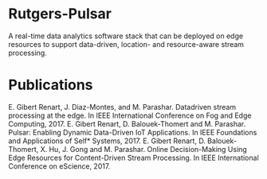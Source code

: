 # Rutgers-Pulsar
A real-time data analytics software stack that can be deployed on edge resources to support data-driven, location- and resource-aware stream processing.

# Publications
E. Gibert Renart, J. Diaz-Montes, and M. Parashar. Datadriven stream processing at the edge. In IEEE International Conference on Fog and Edge Computing, 2017.
E. Gibert Renart, D. Balouek-Thomert and M. Parashar. Pulsar: Enabling Dynamic Data-Driven IoT Applications. In IEEE Foundations and Applications of Self* Systems, 2017.
E. Gibert Renart, D. Balouek-Thomert, X. Hu, J. Gong and M. Parashar. Online Decision-Making Using Edge Resources for Content-Driven Stream Processing. In IEEE International Conference on eScience, 2017. 




